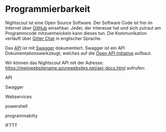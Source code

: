 # Programmierbarkeit

Nightscout ist eine Open Source Software. Der Software Code ist frei im Internet über [GitHub](https://github.com/nightscout/cgm-remote-monitor) einsehbar. Jeder, der Interesse hat und sich zutraut am Programmcode mitzuentwickeln kann dieses tun. Die Kommunikation verläuft über [Gitter Chat](https://gitter.im/) in englischer Sprache.


Das [API]((https://de.wikipedia.org/wiki/Programmierschnittstelle) ) ist mit [Swagger](http://swagger.io/) dokumentiert. Swagger ist ein API Dokumentationswerkzeugt, welches auf die [Open API Initiative](https://openapis.org/) aufbaut.

Wir können das  Nightscout API mit der Adresse:
https://meinwebsitename.azurewebsites.net/api-docs.html aufrufen:



 API
 
 Swagger
 
 Webservices
 
 powershell
 
 
 programmabilty
 
 IFTTT
 
 
 
 